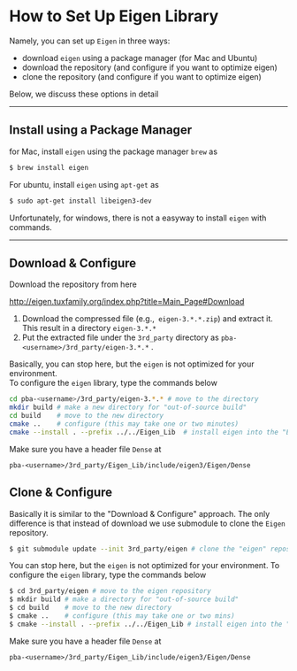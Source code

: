# How to Set Up Eigen Library

Namely, you can set up `Eigen` in three ways:

- download `eigen` using a package manager (for Mac and Ubuntu)
- download the repository (and configure if you want to optimize eigen)
- clone the repository (and configure if you want to optimize eigen)

Below, we discuss these options in detail

----



## Install using a Package Manager

for Mac, install `eigen` using the package manager `brew` as

```bash
$ brew install eigen
```
For ubuntu, install `eigen` using `apt-get` as

```bash
$ sudo apt-get install libeigen3-dev
```
Unfortunately, for windows, there is not a easyway to install `eigen` with commands.

---



## Download & Configure

Download the repository from here

 http://eigen.tuxfamily.org/index.php?title=Main_Page#Download

1. Download the compressed file (e.g.,` eigen-3.*.*.zip`)  and extract it. This result in a directory `eigen-3.*.*`
2. Put the extracted file under the `3rd_party` directory as `pba-<username>/3rd_party/eigen-3.*.*` .

Basically, you can stop here, but the `eigen` is not optimized for your environment.   
To configure the `eigen` library, type the commands below

```bash
cd pba-<username>/3rd_party/eigen-3.*.* # move to the directory
mkdir build # make a new directory for "out-of-source build"
cd build    # move to the new directory
cmake ..    # configure (this may take one or two minutes)
cmake --install . --prefix ../../Eigen_Lib  # install eigen into the "Eigen_Lib" folder
```

Make sure you have a header file `Dense` at

```
pba-<username>/3rd_party/Eigen_Lib/include/eigen3/Eigen/Dense
```



## Clone & Configure

Basically it is similar to the "Download & Configure" approach. 
The only difference is that instead of download we use submodule to clone the `Eigen` repository. 

```bash
$ git submodule update --init 3rd_party/eigen # clone the "eigen" repository (this may take one or two mins)
```

You can stop here, but the `eigen` is not optimized for your environment.
To configure the `eigen` library, type the commands below
```bash
$ cd 3rd_party/eigen # move to the eigen repository
$ mkdir build # make a directory for "out-of-source build"
$ cd build    # move to the new directory
$ cmake ..    # configure (this may take one or two mins)
$ cmake --install . --prefix ../../Eigen_Lib # install eigen into the "Eigen_Lib" folder
```

Make sure you have a header file `Dense` at

```
pba-<username>/3rd_party/Eigen_Lib/include/eigen3/Eigen/Dense
```







 



